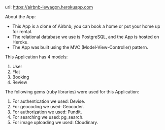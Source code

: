 url: https://airbnb-lewagon.herokuapp.com

About the App:

- This App is a clone of Airbnb, you can book a home or put your home up
for rental.
- The relational database we use is PostgreSQL, and the App is hosted on
Heroku.
- The App was built using the MVC (Model-View-Controller) pattern.

This Application has 4 models:

1. User
2. Flat
3. Booking
4. Review

The following gems (ruby libraries) were used for this Application:

1. For authentication we used: Devise.
2. For geocoding we used: Geocoder.
3. For authorization we used: Pundit.
4. For searching we used: pg_search.
5. For image uploading we used: Cloudinary.
